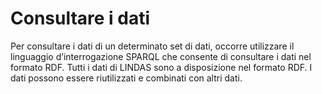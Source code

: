 # Consultare i dati

Per consultare i dati di un determinato set di dati, occorre utilizzare il linguaggio d’interrogazione SPARQL che consente di consultare i dati nel formato RDF. Tutti i dati di LINDAS sono a disposizione nel formato RDF. I dati possono essere riutilizzati e combinati con altri dati.
